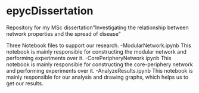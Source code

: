 # epycDissertation
Repository for my MSc dissertation"Investigating the relationship between network properties and the spread of disease"

Three Notebook files to support our research. 
-ModularNetwork.ipynb
 This notebook is mainly responsible for constructing the modular network and performing experiments over it. 
-CorePeripheryNetwork.ipynb
 This notebook is mainly responsible for constructing the core-periphery network and performing experiments over it. 
-AnalyzeResults.ipynb
 This notebook is mainly responsible for our analysis and drawing graphs, which helps us to get our results.
